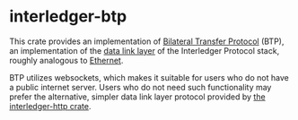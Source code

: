 # interledger-btp

This crate provides an implementation of [Bilateral Transfer Protocol](https://interledger.org/rfcs/0023-bilateral-transfer-protocol/)
(BTP), an implementation of the [data link layer](https://en.wikipedia.org/wiki/Data_link_layer)
of the Interledger Protocol stack, roughly analogous to [Ethernet](https://en.wikipedia.org/wiki/Ethernet).

BTP utilizes websockets, which makes it suitable for users who
do not have a public internet server.
Users who do not need such functionality may prefer the alternative,
simpler data link layer protocol provided by [the interledger-http crate](https://github.com/interledger-rs/interledger-rs/tree/master/crates/interledger-http).
